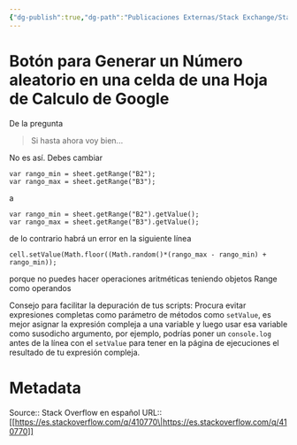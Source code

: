 ```yaml
---
{"dg-publish":true,"dg-path":"Publicaciones Externas/Stack Exchange/Stack Overflow en español/es.stackoverflow.com-410770.md","permalink":"/publicaciones-externas/stack-exchange/stack-overflow-en-espanol/es-stackoverflow-com-410770/","title":"Botón para Generar un Número aleatorio en una celda de una Hoja de Calculo de Google","hide":true,"noteIcon":"\"0\"","created":"2024-04-03T12:49:10.355-06:00","updated":"2024-04-05T16:43:56.896-06:00"}
---
```


# Botón para Generar un Número aleatorio en una celda de una Hoja de Calculo de Google

De la pregunta

> Si hasta ahora voy bien...

No es así. Debes cambiar

    var rango_min = sheet.getRange("B2");
    var rango_max = sheet.getRange("B3");

a


    var rango_min = sheet.getRange("B2").getValue();
    var rango_max = sheet.getRange("B3").getValue();

de lo contrario habrá un error en la siguiente línea

    cell.setValue(Math.floor((Math.random()*(rango_max - rango_min) + rango_min));

porque no puedes hacer operaciones aritméticas teniendo objetos Range como operandos

Consejo para facilitar la depuración de tus scripts: Procura evitar expresiones completas como parámetro de métodos como `setValue`, es mejor asignar la expresión compleja a una variable y luego usar esa variable como susodicho argumento, por ejemplo, podrías poner un `console.log` antes de la línea con el `setValue` para tener en la página de ejecuciones el resultado de tu expresión compleja.

# Metadata
Source:: Stack Overflow en español
URL:: [[https://es.stackoverflow.com/q/410770\|https://es.stackoverflow.com/q/410770]]


